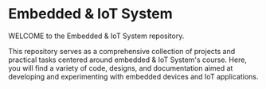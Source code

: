# Embedded & IoT System

WELCOME to the Embedded & IoT System repository. 

This repository serves as a comprehensive collection of projects and practical tasks centered around embedded & IoT System's course. 
Here, you will find a variety of code, designs, and documentation aimed at developing and experimenting with embedded devices and IoT applications.
